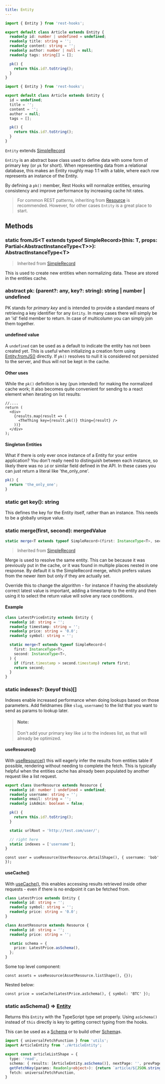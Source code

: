 ```yaml
---
title: Entity
---
```


<!--DOCUSAURUS_CODE_TABS-->
<!--TypeScript-->

```typescript
import { Entity } from 'rest-hooks';

export default class Article extends Entity {
  readonly id: number | undefined = undefined;
  readonly title: string = '';
  readonly content: string = '';
  readonly author: number | null = null;
  readonly tags: string[] = [];

  pk() {
    return this.id?.toString();
  }
}
```

<!--Javascript-->

```js
import { Entity } from 'rest-hooks';

export default class Article extends Entity {
  id = undefined;
  title = '';
  content = '';
  author = null;
  tags = [];

  pk() {
    return this.id?.toString();
  }
}
```

<!--END_DOCUSAURUS_CODE_TABS-->

`Entity` extends [SimpleRecord](./SimpleRecord)

`Entity` is an abstract base class used to define data with some form of primary key (or `pk` for short).
When representing data from a relational database, this makes an Entity roughly map 1:1 with a table, where
each row represents an instance of the Entity.

By defining a `pk()` member, Rest Hooks will normalize entities, ensuring consistency and improve performance
by increasing cache hit rates.

> For common REST patterns, inheriting from [Resource](./resource) is recommended. However, for other cases
> `Entity` is a great place to start.

## Methods

### static fromJS\<T extends typeof SimpleRecord\>(this: T, props: Partial\<AbstractInstanceType\<T\>\>): AbstractInstanceType\<T\>

> Inherited from [SimpleRecord](./SimpleRecord)

This is used to create new entities when normalizing data. These are stored in the entities cache.

### abstract pk: (parent?: any, key?: string): string | number | undefined

PK stands for _primary key_ and is intended to provide a standard means of retrieving
a key identifier for any `Entity`. In many cases there will simply be an 'id' field
member to return. In case of multicolumn you can simply join them together.

#### undefined value

A `undefined` can be used as a default to indicate the entity has not been created yet.
This is useful when initializing a creation form using [Entity.fromJS()](#static-fromjst-extends-typeof-simplerecordthis-t-props-partialabstractinstancetypet-abstractinstancetypet)
directly. If `pk()` resolves to null it is considered not persisted to the server,
and thus will not be kept in the cache.

#### Other uses

While the `pk()` definition is key (pun intended) for making the normalized cache work;
it also becomes quite convenient for sending to a react element when iterating on
list results:

```tsx
//....
return (
  <div>
    {results.map(result => (
      <TheThing key={result.pk()} thing={result} />
    ))}
  </div>
);
```

#### Singleton Entities

What if there is only ever once instance of a Entity for your entire application? You
don't really need to distinguish between each instance, so likely there was no `id` or
similar field defined in the API. In these cases you can just return a literal like
'the_only_one'.

```typescript
pk() {
  return 'the_only_one';
}
```

### static get key(): string

This defines the key for the Entity itself, rather than an instance. This needs to be a globally
unique value.

### static merge(first, second): mergedValue

```typescript
static merge<T extends typeof SimpleRecord>(first: InstanceType<T>, second: InstanceType<T>) => InstanceType<T>
```

> Inherited from [SimpleRecord](./SimpleRecord)

Merge is used to resolve the same entity. This can be because it was previously put in the cache,
or it was found in multiple places nested in one response. By default it is the SimpleRecord merge, which
prefers values from the newer item but only if they are actually set.

Override this to change the algorithm - for instance if having the absolutely correct latest value is important,
adding a timestamp to the entity and then using it to select the return value will solve any race conditions.

#### Example

```typescript
class LatestPriceEntity extends Entity {
  readonly id: string = '';
  readonly timestamp: string = '';
  readonly price: string = '0.0';
  readonly symbol: string = '';

  static merge<T extends typeof SimpleRecord>(
    first: InstanceType<T>,
    second: InstanceType<T>,
  ) {
    if (first.timestamp > second.timestamp) return first;
    return second;
  }
}
```

### static indexes?: (keyof this)[]

Indexes enable increased performance when doing lookups based on those parameters. Add
fieldnames (like `slug`, `username`) to the list that you want to send as params to lookup
later.

> #### Note:
>
> Don't add your primary key like `id` to the indexes list, as that will already be optimized.

#### useResource()

With [useResource()](./useResource) this will eagerly infer the results from entities table if possible,
rendering without needing to complete the fetch. This is typically helpful when the entities
cache has already been populated by another request like a list request.

```typescript
export class UserResource extends Resource {
  readonly id: number | undefined = undefined;
  readonly username: string = '';
  readonly email: string = '';
  readonly isAdmin: boolean = false;

  pk() {
    return this.id?.toString();
  }

  static urlRoot = 'http://test.com/user/';

  // right here
  static indexes = ['username'];
}
```

```tsx
const user = useResource(UserResource.detailShape(), { username: 'bob' });
```

#### useCache()

With [useCache()](./useCache), this enables accessing results retrieved inside other requests - even
if there is no endpoint it can be fetched from.

```typescript
class LatestPrice extends Entity {
  readonly id: string = '';
  readonly symbol: string = '';
  readonly price: string = '0.0';
}
```

```typescript
class AssetResource extends Resource {
  readonly id: string = '';
  readonly price: string = '';

  static schema = {
    price: LatestPrice.asSchema(),
  };
}
```

Some top level component:

```tsx
const assets = useResource(AssetResource.listShape(), {});
```

Nested below:

```tsx
const price = useCache(LatestPrice.asSchema(), { symbol: 'BTC' });
```

### static asSchema() => [Entity](./Entity)

Returns this `Entity` with the TypeScript type set properly. Using `asSchema()` instead of
`this` directly is key to getting correct typing from the hooks.

This can be used as a [Schema](./FetchShape#schema-schema) or to build other [Schema](./FetchShape#schema-schema)s.

```typescript
import { universalFetchFunction } from 'utils';
import ArticleEntity from './ArticleEntity';

export const articleListShape = {
  type: 'read',
  schema: { results: [ArticleEntity.asSchema()], nextPage: '', prevPage: '' },
  getFetchKey(params: Readonly<object>): {return `article/${JSON.stringify(params)}`;},
  fetch: universalFetchFunction,
}
```

